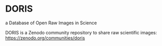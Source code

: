 # DORIS
a Database of Open Raw Images in Science

DORIS is a Zenodo community repository to share raw scientific images: https://zenodo.org/communities/doris
